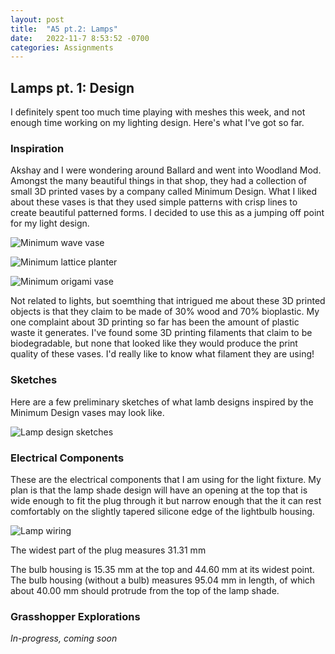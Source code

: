 ```yaml
---
layout: post
title:  "A5 pt.2: Lamps"
date:   2022-11-7 8:53:52 -0700
categories: Assignments
---
```


## Lamps pt. 1: Design

I definitely spent too much time playing with meshes this week, and not enough time working on my lighting design. Here's what I've got so far. 

### Inspiration 

Akshay and I were wondering around Ballard and went into Woodland Mod. Amongst the many beautiful things in that shop, they had a collection of small 3D printed vases by a company called Minimum Design. What I liked about these vases is that they used simple patterns with crisp lines to create beautiful patterned forms. I decided to use this as a jumping off point for my light design. 

![Minimum wave vase](/Digital-Fabrication/assets/images/A5.2-1.jpeg)

![Minimum lattice planter](/Digital-Fabrication/assets/images/A5.2-2.jpeg)

![Minimum origami vase](/Digital-Fabrication/assets/images/A5.2-3.jpeg)

Not related to lights, but soemthing that intrigued me about these 3D printed objects is that they claim to be made of 30% wood and 70% bioplastic. My one complaint about 3D printing so far has been the amount of plastic waste it generates. I've found some 3D printing filaments that claim to be biodegradable, but none that looked like they would produce the print quality of these vases. I'd really like to know what filament they are using! 

### Sketches

Here are a few preliminary sketches of what lamb designs inspired by the Minimum Design vases may look like. 

![Lamp design sketches](/Digital-Fabrication/assets/images/A5.2-4.png)

### Electrical Components 

These are the electrical components that I am using for the light fixture. My plan is that the lamp shade design will have an opening at the top that is wide enough to fit the plug through it but narrow enough that the it can rest comfortably on the slightly tapered silicone edge of the lightbulb housing. 

![Lamp wiring](/Digital-Fabrication/assets/images/A5.2-5.jpeg)

The widest part of the plug measures 31.31 mm 

The bulb housing is 15.35 mm at the top and 44.60 mm at its widest point. 
The bulb housing (without a bulb) measures 95.04 mm in length, of which about 40.00 mm should protrude from the top of the lamp shade. 

### Grasshopper Explorations 

*In-progress, coming soon*